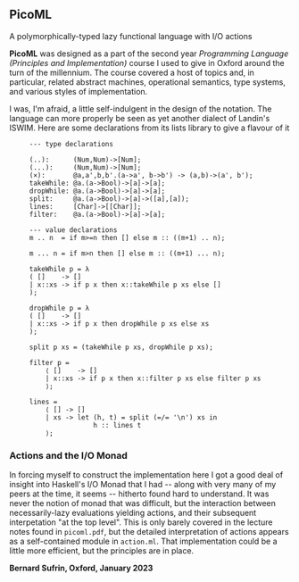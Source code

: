 ## PicoML

A polymorphically-typed lazy functional language with I/O actions

**PicoML** was designed as a part of the second year *Programming
Language (Principles and Implementation)* course I used to give in
Oxford around the turn of the millennium. The course covered a host
of topics and, in particular, related abstract machines, operational
semantics, type systems, and various styles of implementation.

I was, I'm afraid, a little self-indulgent in the design of the
notation. The language can more properly be seen as yet another
dialect of Landin's ISWIM. Here are some declarations from its lists
library to give a flavour of it

         --- type declarations
         
         (..):      (Num,Num)->[Num];
         (...):     (Num,Num)->[Num];
         (×):       @a,a',b,b'.(a->a', b->b') -> (a,b)->(a', b');
         takeWhile: @a.(a->Bool)->[a]->[a];
         dropWhile: @a.(a->Bool)->[a]->[a];
         split:     @a.(a->Bool)->[a]->([a],[a]);
         lines:     [Char]->[[Char]];
         filter:    @a.(a->Bool)->[a]->[a];

         --- value declarations
         m .. n  = if m>=n then [] else m :: ((m+1) .. n);
     
         m ... n = if m>n then [] else m :: ((m+1) ... n);
     
         takeWhile p = λ
         ( []    -> []
         | x::xs -> if p x then x::takeWhile p xs else []
         );
     
         dropWhile p = λ
         ( []    -> []
         | x::xs -> if p x then dropWhile p xs else xs
         );
     
         split p xs = (takeWhile p xs, dropWhile p xs);
     
         filter p =
             ⟨ []    -> []
             | x::xs -> if p x then x::filter p xs else filter p xs
             ⟩;
     
         lines =
             ⟨ [] -> []
             | xs -> let (h, t) = split (=/= '\n') xs in
                         h :: lines t
             ⟩;


### Actions and the I/O Monad

In forcing myself to construct the implementation here I got a good
deal of insight into  Haskell's I/O Monad that I had -- along with
very many of my peers at the time, it seems -- hitherto found hard
to understand.  It was never the notion of monad that was difficult,
but the interaction between necessarily-lazy evaluations yielding
actions, and their subsequent interpetation "at the top level".
This is only barely covered in the lecture notes found in `picoml.pdf`,
but the detailed interpretation of actions appears as a self-contained
module in `action.ml`. That implementation could be a little more
efficient, but the principles are in place.


**Bernard Sufrin, Oxford, January 2023**